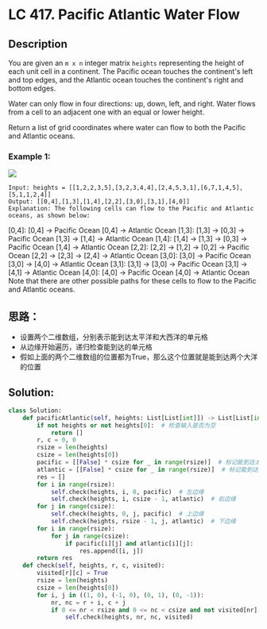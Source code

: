 # LC 417. Pacific Atlantic Water Flow

## Description
You are given an `m x n` integer matrix `heights` representing the height of each unit cell in a continent. The Pacific ocean touches the continent's left and top edges, and the Atlantic ocean touches the continent's right and bottom edges.

Water can only flow in four directions: up, down, left, and right. Water flows from a cell to an adjacent one with an equal or lower height.

Return a list of grid coordinates where water can flow to both the Pacific and Atlantic oceans.

### Example 1:
<img src = "https://assets.leetcode.com/uploads/2021/06/08/waterflow-grid.jpg">

```
Input: heights = [[1,2,2,3,5],[3,2,3,4,4],[2,4,5,3,1],[6,7,1,4,5],[5,1,1,2,4]]
Output: [[0,4],[1,3],[1,4],[2,2],[3,0],[3,1],[4,0]]
Explanation: The following cells can flow to the Pacific and Atlantic oceans, as shown below:
```

[0,4]: [0,4] -> Pacific Ocean 
       [0,4] -> Atlantic Ocean
[1,3]: [1,3] -> [0,3] -> Pacific Ocean 
       [1,3] -> [1,4] -> Atlantic Ocean
[1,4]: [1,4] -> [1,3] -> [0,3] -> Pacific Ocean 
       [1,4] -> Atlantic Ocean
[2,2]: [2,2] -> [1,2] -> [0,2] -> Pacific Ocean 
       [2,2] -> [2,3] -> [2,4] -> Atlantic Ocean
[3,0]: [3,0] -> Pacific Ocean 
       [3,0] -> [4,0] -> Atlantic Ocean
[3,1]: [3,1] -> [3,0] -> Pacific Ocean 
       [3,1] -> [4,1] -> Atlantic Ocean
[4,0]: [4,0] -> Pacific Ocean 
       [4,0] -> Atlantic Ocean
Note that there are other possible paths for these cells to flow to the Pacific and Atlantic oceans.

## 思路：
* 设置两个二维数组，分别表示能到达太平洋和大西洋的单元格
* 从边缘开始遍历，递归检查能到达的单元格
* 假如上面的两个二维数组的位置都为True，那么这个位置就是能到达两个大洋的位置
## Solution:
```python
class Solution:
    def pacificAtlantic(self, heights: List[List[int]]) -> List[List[int]]:
        if not heights or not heights[0]:  # 检查输入是否为空
            return []
        r, c = 0, 0
        rsize = len(heights)
        csize = len(heights[0])
        pacific = [[False] * csize for _ in range(rsize)]  # 标记能到达太平洋的单元格
        atlantic = [[False] * csize for _ in range(rsize)]  # 标记能到达大西洋的单元格
        res = []
        for i in range(rsize):
            self.check(heights, i, 0, pacific)  # 左边缘
            self.check(heights, i, csize - 1, atlantic)  # 右边缘
        for j in range(csize):
            self.check(heights, 0, j, pacific)  # 上边缘
            self.check(heights, rsize - 1, j, atlantic)  # 下边缘
        for i in range(rsize):
            for j in range(csize):
                if pacific[i][j] and atlantic[i][j]:
                    res.append([i, j])
        return res
    def check(self, heights, r, c, visited):
        visited[r][c] = True
        rsize = len(heights)
        csize = len(heights[0])
        for i, j in ((1, 0), (-1, 0), (0, 1), (0, -1)):
            nr, nc = r + i, c + j
            if 0 <= nr < rsize and 0 <= nc < csize and not visited[nr][nc] and heights[nr][nc] >= heights[r][c]:
                self.check(heights, nr, nc, visited)
```